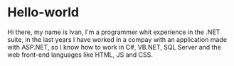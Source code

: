 # Hello-world
Hi there, my name is Ivan, I'm a programmer whit experience in the .NET suite, in the last years I have worked in a compay with an application made with ASP.NET, so I know how to work in C#, VB.NET, SQL Server and the web front-end languages like HTML, JS and CSS.
